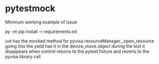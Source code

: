 # pytestmock
Minimum working example of issue

py -m pip install -r requirements.txt

uut has the mocked method for pyvisa resourceManager_.open_resource going into the yield
has it in the device_mock object during the test
it disappears when control returns to the pytest fixture and reverts to the pyvisa library call